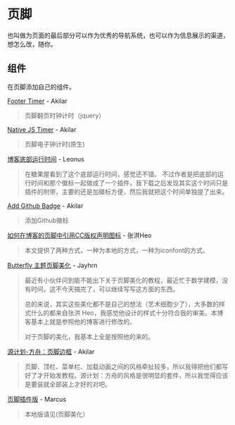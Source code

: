 # 页脚

也叫做为页面的最后部分可以作为优秀的导航系统，也可以作为信息展示的渠道，想怎么改，随你。

## 组件

在页脚添加自己的组件。

[Footer Timer](https://akilar.top/posts/192af77f/) - Akilar

> 页脚翻页时钟计时（jquery）

[Native JS Timer](https://akilar.top/posts/b941af/) - Akilar

> 页脚电子钟计时(原生)

[博客底部运行时间](https://blog.leonus.cn/2022/footer.html) - Leonus

> 在糖果屋看到了这个底部运行时间，感觉还不错。
> 不过作者是把底部的运行时间和那个徽标一起做成了一个插件，我下载之后发现其实这个时间只是插件的附带，主要的还是加徽标方便，然后我就把这个时间单独提了出来。

[Add Github Badge](https://akilar.top/posts/e87ad7f8/) - Akilar

> 添加Github徽标

[如何在博客的页脚中引用CC版权声明图标](https://blog.zhheo.com/p/347991a3.html) - 张洪Heo

> 本文提供了两种方式，一种为本地的方式，一种为iconfont的方式。

[Butterfly 主题页脚美化](https://blog.jayhrn.com/posts/eaf618d9.html) - Jayhrn

> 最近有小伙伴问到能不能出下关于页脚美化的教程，最近忙于数学建模，没有时间，这不今天搞完了，可以继续写写这方面的东西。
>
> 总的来说，其实这些美化都不是自己的想法（艺术细胞少了），大多数的样式什么的都来自张洪 Heo，我感觉他设计的样式十分符合我的审美。本博客基本上就是参照他的博客进行修改的。
>
> 对于页脚的美化，我基本上全是按照他的来的。

[源计划-方舟：页脚边框](https://akilar.top/posts/e26d2aae/) - Akilar

> 页脚、顶栏、菜单栏、加载动画之间的风格牵扯较多，所以我得把他们都写好了才开始发教程。源计划：方舟的风格是很明显的套件，所以我觉得应该是要装就全部装上才好的对吧。

[页脚插件版](https://blog.marcus233.top/p/footer.html) - Marcus

> 本地版请见(页脚美化）
